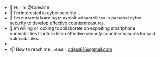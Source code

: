 - 👋 Hi, I’m @Cdes816
- 👀 I’m interested in cyber security ...
- 🌱 I’m currently learning to exploit vulnerabilities in personal cyber security to develop effective countermeasures. 
- 💞️ im willing or looking to collaborate on exploiting smartphone vunerabilities to inturn learn effective security countermeasures for said vulnerabilities.
- 
- 📫 How to reach me ...email, cdess816@gmail.com

<!---
Cdes816/Cdes816 is a ✨ special ✨ repository because its `README.md` (this file) appears on your GitHub profile.
You can click the Preview link to take a look at your changes.
--->
